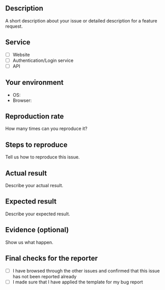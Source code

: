 ## Description
A short description about your issue or detailed description for a feature request.

## Service
- [ ] Website
- [ ] Authentication/Login service
- [ ] API

## Your environment
* OS:
* Browser:

## Reproduction rate
How many times can you reproduce it?

## Steps to reproduce
Tell us how to reproduce this issue.

## Actual result
Describe your actual result.

## Expected result
Describe your expected result.

## Evidence (optional)
Show us what happen.

## Final checks for the reporter

- [ ] I have browsed through the other issues and confirmed that this issue has not been reported already
- [ ] I made sure that I have applied the template for my bug report
